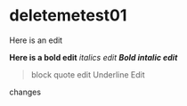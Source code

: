 # deletemetest01

Here is an edit

**Here is a bold edit**
*italics edit*
***Bold intalic edit***
> block quote edit
<span style="text-decoration:uderline">Underline Edit</span>


changes
